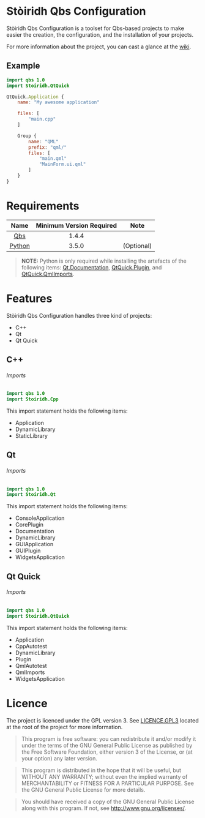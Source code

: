 # Stòiridh Qbs Configuration

Stòiridh Qbs Configuration is a toolset for Qbs-based projects to make easier the creation, the configuration, and the installation of your projects.

For more information about the project, you can cast a glance at the  [wiki](https://github.com/viprip/Stoiridh-Qbs-Configuration/wiki).

## Example

```qml
import qbs 1.0
import Stoiridh.QtQuick

QtQuick.Application {
    name: "My awesome application"

    files: [
        "main.cpp"
    ]

    Group {
        name: "QML"
        prefix: "qml/"
        files: [
            "main.qml"
            "MainForm.ui.qml"
        ]
    }
}
```

# Requirements

|                Name               | Minimum Version Required |    Note    |
|:---------------------------------:|:------------------------:|:----------:|
| [Qbs](https://www.qt.io)          |          1.4.4           |            |
| [Python](https://www.python.org/) |          3.5.0           | (Optional) |

> **NOTE:** Python is only required while installing the artefacts of the following items: [Qt.Documentation](https://github.com/viprip/Stoiridh-Qbs-Configuration/wiki/Stoiridh.Qt-import-module#documentation), [QtQuick.Plugin](https://github.com/viprip/Stoiridh-Qbs-Configuration/wiki/Stoiridh.QtQuick-import-module#plugin), and [QtQuick.QmlImports](https://github.com/viprip/Stoiridh-Qbs-Configuration/wiki/Stoiridh.QtQuick-import-module#qmlimports).

# Features

Stòiridh Qbs Configuration handles three kind of projects:
- C++
- Qt
- Qt Quick

## C++

###### Imports

```qml
import qbs 1.0
import Stoiridh.Cpp
```

This import statement holds the following items:
- Application
- DynamicLibrary
- StaticLibrary

## Qt

###### Imports

```qml
import qbs 1.0
import Stoiridh.Qt
```

This import statement holds the following items:
- ConsoleApplication
- CorePlugin
- Documentation
- DynamicLibrary
- GUIApplication
- GUIPlugin
- WidgetsApplication

## Qt Quick

###### Imports

```qml
import qbs 1.0
import Stoiridh.QtQuick
```

This import statement holds the following items:
- Application
- CppAutotest
- DynamicLibrary
- Plugin
- QmlAutotest
- QmlImports
- WidgetsApplication

# Licence

The project is licenced under the GPL version 3. See [LICENCE.GPL3](https://github.com/viprip/Stoiridh-Qbs-Configuration/blob/master/LICENCE.GPL3) located at the root of the project for more information.

> This program is free software: you can redistribute it and/or modify
    it under the terms of the GNU General Public License as published by
    the Free Software Foundation, either version 3 of the License, or
    (at your option) any later version.

> This program is distributed in the hope that it will be useful,
    but WITHOUT ANY WARRANTY; without even the implied warranty of
    MERCHANTABILITY or FITNESS FOR A PARTICULAR PURPOSE.  See the
    GNU General Public License for more details.

> You should have received a copy of the GNU General Public License
    along with this program.  If not, see <http://www.gnu.org/licenses/>.

